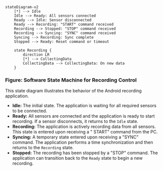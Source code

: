 ```mermaid
stateDiagram-v2
    [*] --> Idle
    Idle --> Ready: All sensors connected
    Ready --> Idle: Sensor disconnected
    Ready --> Recording: "START" command received
    Recording --> Stopped: "STOP" command received
    Recording --> Syncing: "SYNC" command received
    Syncing --> Recording: Sync complete
    Stopped --> Ready: Reset command or timeout

    state Recording {
        direction LR
        [*] --> CollectingData
        CollectingData --> CollectingData: On new data
    }
```

### Figure: Software State Machine for Recording Control

This state diagram illustrates the behavior of the Android recording application.

- **Idle:** The initial state. The application is waiting for all required sensors to be connected.
- **Ready:** All sensors are connected and the application is ready to start recording. If a sensor disconnects, it
  returns to the `Idle` state.
- **Recording:** The application is actively recording data from all sensors. This state is entered upon receiving a "
  START" command from the PC.
- **Syncing:** A temporary state entered upon receiving a "SYNC" command. The application performs a time
  synchronization and then returns to the `Recording` state.
- **Stopped:** The recording has been stopped by a "STOP" command. The application can transition back to the `Ready`
  state to begin a new recording.
